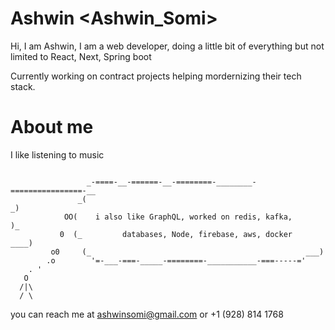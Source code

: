 <!--## Hi there 👋-->
# Ashwin <Ashwin_Somi> 

Hi, I am Ashwin, I am a web developer, doing a little bit of everything but not limited to React, Next, Spring boot

Currently working on contract projects helping mordernizing their tech stack.

# About me
I like listening to music 
```

                 _-====-__-======-__-========-________-================-__
               _(                                                         _)
            OO(    i also like GraphQL, worked on redis, kafka,            )_
           0  (_         databases, Node, firebase, aws, docker       ____)
         o0     (_                                                ___)
        .o        '=-___-===-_____-========-___________-===-----='                             
    . '
   O
  /|\
  / \
```

you can reach me at ashwinsomi@gmail.com or +1 (928) 814 1768

<!--
**AshwinSomi/AshwinSomi** is a ✨ _special_ ✨ repository because its `README.md` (this file) appears on your GitHub profile.

Here are some ideas to get you started:

- 🔭 I’m currently working on ...
- 🌱 I’m currently learning ...
- 👯 I’m looking to collaborate on ...
- 🤔 I’m looking for help with ...
- 💬 Ask me about ...
- 📫 How to reach me: ...
- 😄 Pronouns: ...
- ⚡ Fun fact: ...
-->
